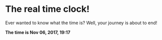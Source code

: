 # The real time clock!

Ever wanted to know what the time is? Well, your journey is about to end!

**The time is Nov 06, 2017, 19:17**